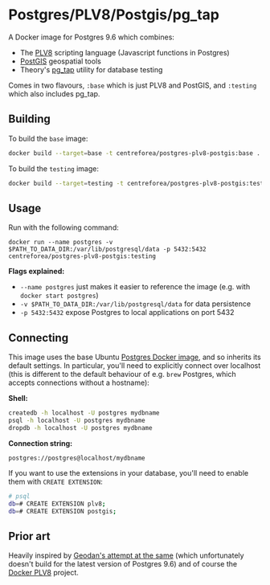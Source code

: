 # Postgres/PLV8/Postgis/pg_tap

A Docker image for Postgres 9.6 which combines:
- The [PLV8](https://github.com/plv8/plv8) scripting language (Javascript functions in Postgres)
- [PostGIS](https://postgis.net/) geospatial tools
- Theory's [pg_tap](https://github.com/theory/pgtap) utility for database testing

Comes in two flavours, `:base` which is just PLV8 and PostGIS, and `:testing` which also includes pg_tap.

## Building

To build the `base` image:

```sh
docker build --target=base -t centreforea/postgres-plv8-postgis:base .
```

To build the `testing` image:

```sh
docker build --target=testing -t centreforea/postgres-plv8-postgis:testing .
```

## Usage

Run with the following command:

```
docker run --name postgres -v $PATH_TO_DATA_DIR:/var/lib/postgresql/data -p 5432:5432 centreforea/postgres-plv8-postgis:testing
```

**Flags explained:**

- `--name postgres` just makes it easier to reference the image (e.g. with `docker start postgres`)
- `-v $PATH_TO_DATA_DIR:/var/lib/postgresql/data` for data persistence
- `-p 5432:5432` expose Postgres to local applications on port 5432

## Connecting

This image uses the base Ubuntu [Postgres Docker image](https://hub.docker.com/_/postgres), and so inherits its default settings. In particular, you'll need to explicitly connect over localhost (this is different to the default behaviour of e.g. `brew` Postgres, which accepts connections without a hostname):

**Shell:**

```sh
createdb -h localhost -U postgres mydbname
psql -h localhost -U postgres mydbname
dropdb -h localhost -U postgres mydbname
```

**Connection string:**

```
postgres://postgres@localhost/mydbname
```

If you want to use the extensions in your database, you'll need to enable them with `CREATE EXTENSION`:

```sh
# psql
db=# CREATE EXTENSION plv8;
db=# CREATE EXTENSION postgis;
```

## Prior art

Heavily inspired by [Geodan's attempt at the same](https://github.com/Geodan/docker-postgres-plv8-postgis) (which unfortunately doesn't build for the latest version of Postgres 9.6) and of course the [Docker PLV8](https://hub.docker.com/r/clkao/postgres-plv8/) project.
